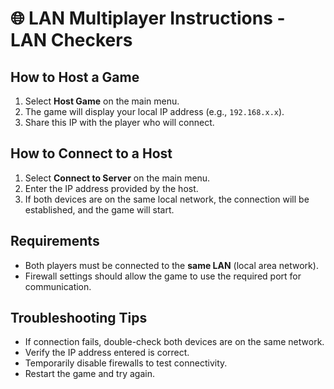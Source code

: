 # 🌐 LAN Multiplayer Instructions - LAN Checkers

## How to Host a Game

1. Select **Host Game** on the main menu.
2. The game will display your local IP address (e.g., `192.168.x.x`).
3. Share this IP with the player who will connect.

## How to Connect to a Host

1. Select **Connect to Server** on the main menu.
2. Enter the IP address provided by the host.
3. If both devices are on the same local network, the connection will be established, and the game will start.

## Requirements

- Both players must be connected to the **same LAN** (local area network).
- Firewall settings should allow the game to use the required port for communication.

## Troubleshooting Tips

- If connection fails, double-check both devices are on the same network.
- Verify the IP address entered is correct.
- Temporarily disable firewalls to test connectivity.
- Restart the game and try again.
